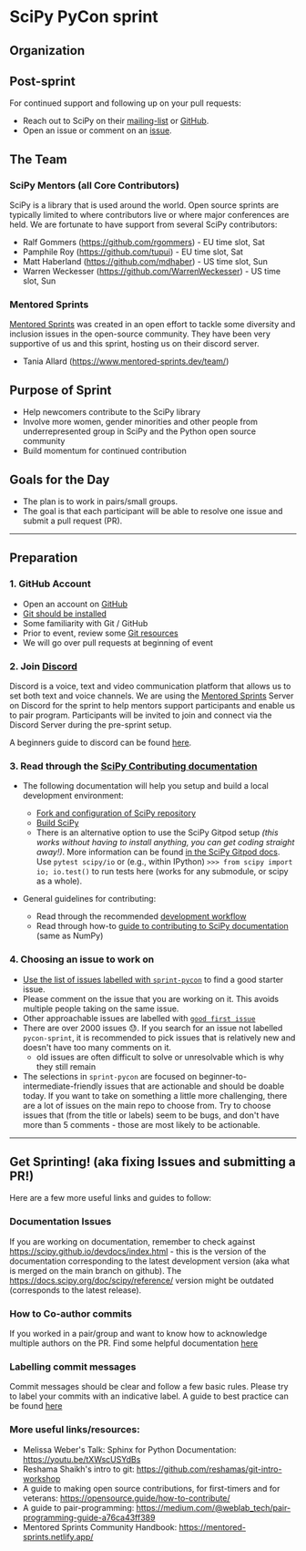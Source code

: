 # SciPy PyCon sprint

## Organization


[//]: # (Note that intro to the sprint will be done by the PyCon organizers and is common between SciPy and other projects)



## Post-sprint


For continued support and following up on your pull requests:
* Reach out to SciPy on their [mailing-list](https://scipy.org/scipylib/mailing-lists.html) or [GitHub](https://github.com/scipy/scipy).  
* Open an issue or comment on an [issue](https://github.com/scipy/scipy/issues).



## The Team

### SciPy Mentors (all Core Contributors)
SciPy is a library that is used around the world. Open source sprints are typically limited to where contributors live or where major conferences are held.  We are fortunate to have support from several SciPy contributors: 

* Ralf Gommers (https://github.com/rgommers) - EU time slot, Sat
* Pamphile Roy (https://github.com/tupui) - EU time slot, Sat
* Matt Haberland (https://github.com/mdhaber) - US time slot, Sun
* Warren Weckesser (https://github.com/WarrenWeckesser) - US time slot, Sun


### Mentored Sprints
[Mentored Sprints](https://mentored-sprints.netlify.app/) was created in an open effort to tackle some diversity and inclusion issues in the open-source community. They have been very supportive of us and this sprint, hosting us on their discord server. 
* Tania Allard (https://www.mentored-sprints.dev/team/)


## Purpose of Sprint
- Help newcomers contribute to the SciPy library
- Involve more women, gender minorities and other people from underrepresented group in SciPy and the Python open source community
- Build momentum for continued contribution


## Goals for the Day
- The plan is to work in pairs/small groups. 
- The goal is that each participant will be able to resolve one issue and submit a pull request (PR).


---
## Preparation

### 1.  GitHub Account
- Open an account on [GitHub](https://github.com/)
- [Git should be installed](https://git-scm.com/book/en/v2/Getting-Started-Installing-Git)
- Some familiarity with Git / GitHub 
- Prior to event, review some [Git resources](https://github.com/reshamas/git-intro-workshop/blob/master/extra_resources/resource_git_tutorials.md) 
- We will go over pull requests at beginning of event

### 2.  Join [Discord](https://discord.com/)
Discord is a voice, text and video communication platform that allows us to set both text and voice channels.
We are using the [Mentored Sprints](https://www.mentored-sprints.dev/) Server on Discord for the sprint to help mentors support participants and enable us to pair program. 
Participants will be invited to join and connect via the Discord Server during the pre-sprint setup.

A beginners guide to discord can be found [here](https://support.discord.com/hc/en-us/articles/360045138571-Beginner-s-Guide-to-Discord).


### 3.  Read through the [SciPy Contributing documentation](https://scipy.github.io/devdocs/dev/contributor/contributor_toc.html)

* The following documentation will help you setup and build a local development environment:
    - [Fork and configuration of SciPy repository](https://scipy.github.io/devdocs/dev/gitwash/development_setup.html)
    - [Build SciPy](https://scipy.github.io/devdocs/dev/contributor/contributor_toc.html#development-environment)
    - There is an alternative option to use the SciPy Gitpod setup _(this works without having to install anything, you can get coding straight away!)_.  More information can be found [in the SciPy Gitpod docs](https://scipy.github.io/devdocs/dev/contributor/quickstart_gitpod.html#quickstart-gitpod). Use `pytest scipy/io` or (e.g., within IPython) `>>> from scipy import io; io.test()` to run tests here (works for any submodule, or scipy as a whole).


* General guidelines for contributing:
    - Read through the recommended [development workflow](https://scipy.github.io/devdocs/dev/contributor/development_workflow.html#development-workflow)
    - Read through how-to [guide to contributing to SciPy documentation](https://numpy.org/devdocs/dev/howto-docs.html) (same as NumPy)

### 4. Choosing an issue to work on
* [Use the list of issues labelled with `sprint-pycon`](https://github.com/scipy/scipy/issues?q=is%3Aissue+is%3Aopen+label%3Asprint-pycon) to find a good starter issue.
* Please comment on the issue that you are working on it. This avoids multiple people taking on the same issue.
* Other approachable issues are labelled with [`good first issue`](https://github.com/scipy/scipy/labels/good%20first%20issue)
* There are over 2000 issues :sweat:. If you search for an issue not labelled `pycon-sprint`, it is recommended to pick issues that is relatively new and doesn't have too many comments on it.
	- old issues are often difficult to solve or unresolvable which is why they still remain
* The selections in `sprint-pycon` are focused on beginner-to-intermediate-friendly issues that are actionable and should be doable today. If you want to take on something a little more challenging, there are a lot of issues on the main repo to choose from. Try to choose issues that (from the title or labels) seem to be bugs, and don't have more than 5 comments - those are most likely to be actionable.


---

## Get Sprinting! (aka fixing Issues and submitting a PR!)
Here are a few more useful links and guides to follow:
### Documentation Issues
If you are working on documentation, remember to check against https://scipy.github.io/devdocs/index.html - this is the version of the documentation corresponding to the latest development version (aka what is merged on the main branch on github). The https://docs.scipy.org/doc/scipy/reference/ version might be outdated (corresponds to the latest release).

### How to Co-author commits
If you worked in a pair/group and want to know how to acknowledge multiple authors on the PR.  Find some helpful documentation [here](https://gist.github.com/lisawolderiksen/f9747a3ae1e58e9daa7d176ab98f1bad)

### Labelling commit messages
Commit messages should be clear and follow a few basic rules. Please try to label your commits with an indicative label.  A guide to best practice can be found [here](https://scipy.github.io/devdocs/dev/contributor/development_workflow.html#writing-the-commit-message)
 
### More useful links/resources:
- Melissa Weber's Talk: Sphinx for Python Documentation: https://youtu.be/tXWscUSYdBs
- Reshama Shaikh's intro to git: https://github.com/reshamas/git-intro-workshop
- A guide to making open source contributions, for first-timers and for veterans: https://opensource.guide/how-to-contribute/
- A guide to pair-programming: https://medium.com/@weblab_tech/pair-programming-guide-a76ca43ff389
- Mentored Sprints Community Handbook: https://mentored-sprints.netlify.app/

